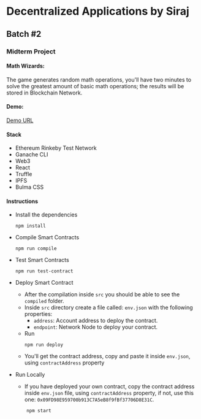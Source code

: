 # Decentralized Applications by Siraj 
## Batch #2 
### Midterm Project
#### Math Wizards:
The game generates random math operations, you'll have two minutes to solve the greatest amount of basic math operations; the results will be stored in Blockchain Network.

#### Demo: 
[Demo URL](https://gateway.ipfs.io/ipfs/QmNbeeBbPhtS79zPztS2iti15CxZXkNrqMqL3J2kr6uiYp)

#### Stack
- Ethereum Rinkeby Test Network
- Ganache CLI
- Web3
- React
- Truffle
- IPFS
- Bulma CSS
#### Instructions
- Install the dependencies
    ```
    npm install
    ```
- Compile Smart Contracts
    ```
    npm run compile
    ```
- Test Smart Contracts
    ```
    npm run test-contract
    ```
- Deploy Smart Contract
    - After the compilation inside `src` you should be able to see the `compiled` folder.
    - Inside `src` directory create a file called: `env.json` with the following properties:
        -  `address`: Account address to deploy the contract.
        -  `endpoint`: Network Node to deploy your contract.
    -  Run
        ```
        npm run deploy
        ```
    - You'll get the contract address, copy and paste it inside `env.json`, using `contractAddress` property
    
- Run Locally
    - If you have deployed your own contract, copy the contract address inside `env.json` file, using `contractAddress` property, if not, use this one: `0x09FD98E959700b913C7A5eB8f9fBf37706D8E31C`.
    ```
        npm start
    ```